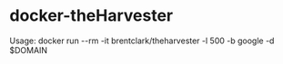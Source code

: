 # docker-theHarvester

Usage:
docker run --rm -it brentclark/theharvester -l 500 -b google -d $DOMAIN
